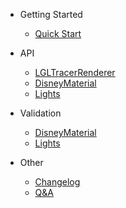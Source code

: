 - Getting Started

  - [Quick Start](guide/QuickStart.md)

- API

  - [LGLTracerRenderer](api/LGLTracerRenderer.md)
  - [DisneyMaterial](api/DisneyMaterial.md)
  - [Lights](api/Lights.md)

- Validation

  - [DisneyMaterial](validation/Disney.md)
  - [Lights](validation/Lights.md)

- Other

  - [Changelog](other/Changelog.md)
  - [Q&A](other/QA.md)
